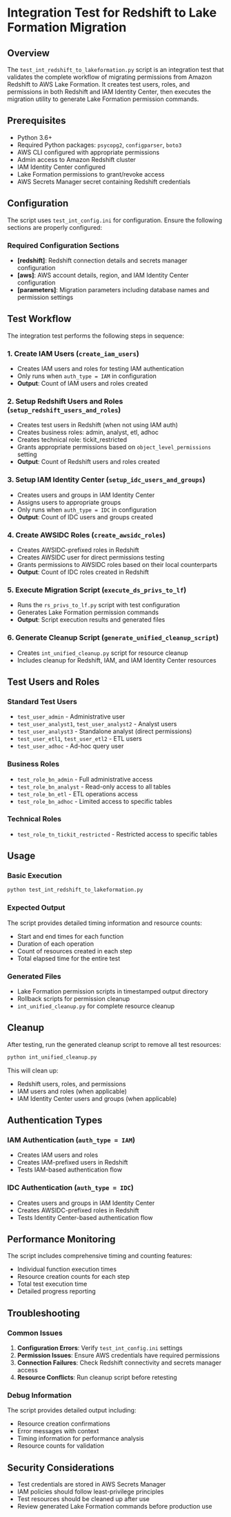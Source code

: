 # Integration Test for Redshift to Lake Formation Migration

## Overview

The `test_int_redshift_to_lakeformation.py` script is an integration test that validates the complete workflow of migrating permissions from Amazon Redshift to AWS Lake Formation. It creates test users, roles, and permissions in both Redshift and IAM Identity Center, then executes the migration utility to generate Lake Formation permission commands.

## Prerequisites

- Python 3.6+
- Required Python packages: `psycopg2`, `configparser`, `boto3`
- AWS CLI configured with appropriate permissions
- Admin access to Amazon Redshift cluster
- IAM Identity Center configured
- Lake Formation permissions to grant/revoke access
- AWS Secrets Manager secret containing Redshift credentials

## Configuration

The script uses `test_int_config.ini` for configuration. Ensure the following sections are properly configured:

### Required Configuration Sections

- **[redshift]**: Redshift connection details and secrets manager configuration
- **[aws]**: AWS account details, region, and IAM Identity Center configuration
- **[parameters]**: Migration parameters including database names and permission settings

## Test Workflow

The integration test performs the following steps in sequence:

### 1. Create IAM Users (`create_iam_users`)
- Creates IAM users and roles for testing IAM authentication
- Only runs when `auth_type = IAM` in configuration
- **Output**: Count of IAM users and roles created

### 2. Setup Redshift Users and Roles (`setup_redshift_users_and_roles`)
- Creates test users in Redshift (when not using IAM auth)
- Creates business roles: admin, analyst, etl, adhoc
- Creates technical role: tickit_restricted
- Grants appropriate permissions based on `object_level_permissions` setting
- **Output**: Count of Redshift users and roles created

### 3. Setup IAM Identity Center (`setup_idc_users_and_groups`)
- Creates users and groups in IAM Identity Center
- Assigns users to appropriate groups
- Only runs when `auth_type = IDC` in configuration
- **Output**: Count of IDC users and groups created

### 4. Create AWSIDC Roles (`create_awsidc_roles`)
- Creates AWSIDC-prefixed roles in Redshift
- Creates AWSIDC user for direct permissions testing
- Grants permissions to AWSIDC roles based on their local counterparts
- **Output**: Count of IDC roles created in Redshift

### 5. Execute Migration Script (`execute_ds_privs_to_lf`)
- Runs the `rs_privs_to_lf.py` script with test configuration
- Generates Lake Formation permission commands
- **Output**: Script execution results and generated files

### 6. Generate Cleanup Script (`generate_unified_cleanup_script`)
- Creates `int_unified_cleanup.py` script for resource cleanup
- Includes cleanup for Redshift, IAM, and IAM Identity Center resources

## Test Users and Roles

### Standard Test Users
- `test_user_admin` - Administrative user
- `test_user_analyst1`, `test_user_analyst2` - Analyst users
- `test_user_analyst3` - Standalone analyst (direct permissions)
- `test_user_etl1`, `test_user_etl2` - ETL users
- `test_user_adhoc` - Ad-hoc query user

### Business Roles
- `test_role_bn_admin` - Full administrative access
- `test_role_bn_analyst` - Read-only access to all tables
- `test_role_bn_etl` - ETL operations access
- `test_role_bn_adhoc` - Limited access to specific tables

### Technical Roles
- `test_role_tn_tickit_restricted` - Restricted access to specific tables

## Usage

### Basic Execution
```bash
python test_int_redshift_to_lakeformation.py
```

### Expected Output
The script provides detailed timing information and resource counts:
- Start and end times for each function
- Duration of each operation
- Count of resources created in each step
- Total elapsed time for the entire test

### Generated Files
- Lake Formation permission scripts in timestamped output directory
- Rollback scripts for permission cleanup
- `int_unified_cleanup.py` for complete resource cleanup

## Cleanup

After testing, run the generated cleanup script to remove all test resources:

```bash
python int_unified_cleanup.py
```

This will clean up:
- Redshift users, roles, and permissions
- IAM users and roles (when applicable)
- IAM Identity Center users and groups (when applicable)

## Authentication Types

### IAM Authentication (`auth_type = IAM`)
- Creates IAM users and roles
- Creates IAM-prefixed users in Redshift
- Tests IAM-based authentication flow

### IDC Authentication (`auth_type = IDC`)
- Creates users and groups in IAM Identity Center
- Creates AWSIDC-prefixed roles in Redshift
- Tests Identity Center-based authentication flow

## Performance Monitoring

The script includes comprehensive timing and counting features:
- Individual function execution times
- Resource creation counts for each step
- Total test execution time
- Detailed progress reporting

## Troubleshooting

### Common Issues
1. **Configuration Errors**: Verify `test_int_config.ini` settings
2. **Permission Issues**: Ensure AWS credentials have required permissions
3. **Connection Failures**: Check Redshift connectivity and secrets manager access
4. **Resource Conflicts**: Run cleanup script before retesting

### Debug Information
The script provides detailed output including:
- Resource creation confirmations
- Error messages with context
- Timing information for performance analysis
- Resource counts for validation

## Security Considerations

- Test credentials are stored in AWS Secrets Manager
- IAM policies should follow least-privilege principles
- Test resources should be cleaned up after use
- Review generated Lake Formation commands before production use